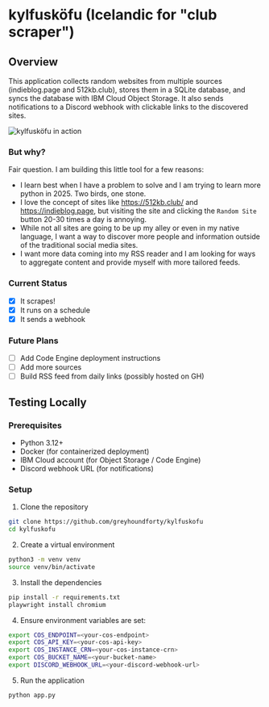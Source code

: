 # kylfusköfu (Icelandic for "club scraper")

## Overview

This application collects random websites from multiple sources (indieblog.page and 512kb.club), stores them in a SQLite database, and syncs the database with IBM Cloud Object Storage. It also sends notifications to a Discord webhook with clickable links to the discovered sites.

![kylfusköfu in action](https://images.gh40-dev.systems/Capto_Capture-2025-03-19_12-43-20_PM.png)

### But why?

Fair question. I am building this little tool for a few reasons:

- I learn best when I have a problem to solve and I am trying to learn more python in 2025. Two birds, one stone.
- I love the concept of sites like https://512kb.club/ and https://indieblog.page, but visiting the site and clicking the `Random Site` button 20-30 times a day is annoying.
- While not all sites are going to be up my alley or even in my native language, I want a way to discover more people and information outside of the traditional social media sites.
- I want more data coming into my RSS reader and I am looking for ways to aggregate content and provide myself with more tailored feeds.

### Current Status

- [x] It scrapes!
- [x] It runs on a schedule
- [x] It sends a webhook

### Future Plans

- [ ] Add Code Engine deployment instructions
- [ ] Add more sources
- [ ] Build RSS feed from daily links (possibly hosted on GH)

## Testing Locally

### Prerequisites

- Python 3.12+
- Docker (for containerized deployment)
- IBM Cloud account (for Object Storage / Code Engine)
- Discord webhook URL (for notifications)

### Setup

1. Clone the repository

```bash
git clone https://github.com/greyhoundforty/kylfuskofu
cd kylfuskofu
```

2. Create a virtual environment

```bash
python3 -m venv venv
source venv/bin/activate
```

3. Install the dependencies

```bash
pip install -r requirements.txt
playwright install chromium
```

4. Ensure environment variables are set:

```bash
export COS_ENDPOINT=<your-cos-endpoint>
export COS_API_KEY=<your-cos-api-key>
export COS_INSTANCE_CRN=<your-cos-instance-crn>
export COS_BUCKET_NAME=<your-bucket-name>
export DISCORD_WEBHOOK_URL=<your-discord-webhook-url>
```

5. Run the application

```bash
python app.py
```
